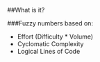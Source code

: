 ##What is it?

###Fuzzy numbers based on:
* Effort (Difficulty * Volume)
* Cyclomatic Complexity
* Logical Lines of Code
